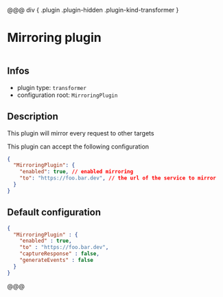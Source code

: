 
@@@ div { .plugin .plugin-hidden .plugin-kind-transformer }

# Mirroring plugin

<img class="plugin-logo plugin-hidden" src=""></img>

## Infos

* plugin type: `transformer`
* configuration root: `MirroringPlugin`

## Description

This plugin will mirror every request to other targets

This plugin can accept the following configuration

```json
{
  "MirroringPlugin": {
    "enabled": true, // enabled mirroring
    "to": "https://foo.bar.dev", // the url of the service to mirror
  }
}
```



## Default configuration

```json
{
  "MirroringPlugin" : {
    "enabled" : true,
    "to" : "https://foo.bar.dev",
    "captureResponse" : false,
    "generateEvents" : false
  }
}
```





@@@

